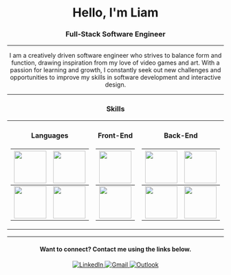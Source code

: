 
<div align="center">
  
# Hello, I'm Liam

### Full-Stack Software Engineer
  
</div>

<hr/>

<div align="center">
  
I am a creatively driven software engineer who strives to balance form and function, drawing inspiration from my love of video games and art. With a passion for learning and growth, I constantly seek out new challenges and opportunities to improve my skills in software development and interactive design.
  
</div>

<hr/>

<div align="center">

### Skills

<table align="center">
<tr>
  
<td>
<div align="center">

#### Languages
  
  |<img src="https://cdn.jsdelivr.net/gh/devicons/devicon/icons/javascript/javascript-original.svg" width="75" height="75"/>|<img src="https://cdn.jsdelivr.net/gh/devicons/devicon/icons/css3/css3-original-wordmark.svg" width="75" height="75"/>|
  |:---:|:---:|
  |<img src="https://cdn.jsdelivr.net/gh/devicons/devicon/icons/html5/html5-original-wordmark.svg" width="75" height="75"/>|<img src="https://cdn.jsdelivr.net/gh/devicons/devicon/icons/python/python-original-wordmark.svg" width="75" height="75"/>|
  
</div>
</td>
 
<td>
<div align="center">

#### Front-End
  
  |<img src="https://cdn.jsdelivr.net/gh/devicons/devicon/icons/react/react-original-wordmark.svg" width="75" height="75"/>|
  |:---:|
  |<img src="https://github.com/V3nonix/V3nonix/assets/124533881/b25d3a0a-c0c7-409c-9d24-145c95a2d11c" width="75" height="75"/>|

</div>
</td>
  
<td>
<div align="center">

#### Back-End
  
  |<img src="https://cdn.jsdelivr.net/gh/devicons/devicon/icons/nodejs/nodejs-original.svg" width="75" height="75"/>|<img src="https://cdn.jsdelivr.net/gh/devicons/devicon/icons/express/express-original.svg" width="75" height="75"/>|
  |:---:|:---:|
  |<img src="https://cdn.jsdelivr.net/gh/devicons/devicon/icons/django/django-plain.svg" width="75" height="75"/>|<img src="https://cdn.jsdelivr.net/gh/devicons/devicon/icons/amazonwebservices/amazonwebservices-plain-wordmark.svg" width="75" height="75"/>|

</div>
</td>

<td>
<div align="center">

#### Databases
  
  |<img src="https://cdn.jsdelivr.net/gh/devicons/devicon/icons/mongodb/mongodb-original-wordmark.svg" width="75" height="75"/>|
  |:---:|
  |<img src="https://cdn.jsdelivr.net/gh/devicons/devicon/icons/postgresql/postgresql-original-wordmark.svg" width="75" height="75"/>|

</div>
</td>
  
<td>
<div align="center">

#### Miscellaneous
  
  |<img src="https://cdn.jsdelivr.net/gh/devicons/devicon/icons/heroku/heroku-original-wordmark.svg" width="75" height="75"/>|<img src="https://cdn.jsdelivr.net/gh/devicons/devicon/icons/mocha/mocha-plain.svg" width="75" height="75"/>|
  |:---:|:---:|
  |<img src="https://cdn.jsdelivr.net/gh/devicons/devicon/icons/jquery/jquery-plain-wordmark.svg" width="75" height="75"/>|<img src="https://cdn.jsdelivr.net/gh/devicons/devicon/icons/vscode/vscode-original-wordmark.svg" width="75" height="75"/>|

</div>
</td>
  
</tr>
</table>

</div>

<hr/>

<div align="center">

#### Want to connect? Contact me using the links below.
  
<a href="https://www.linkedin.com/in/liam-grubbs/" target="_blank">
  <img src="https://img.shields.io/badge/linkedin-%230077B5.svg?style=for-the-badge&logo=linkedin&logoColor=white" alt="LinkedIn">
</a>
  
<a href="mailto:maxwell.dupier@gmail.com" target="_blank">
  <img src="https://img.shields.io/badge/Gmail-D14836?style=for-the-badge&logo=gmail&logoColor=white" alt="Gmail">
</a>

<a href="mailto:liam.grubbs@outlook.com" target="_blank">
  <img src="https://img.shields.io/badge/Microsoft_Outlook-0078D4?style=for-the-badge&logo=microsoft-outlook&logoColor=white" alt="Outlook">
</a>

</div>
